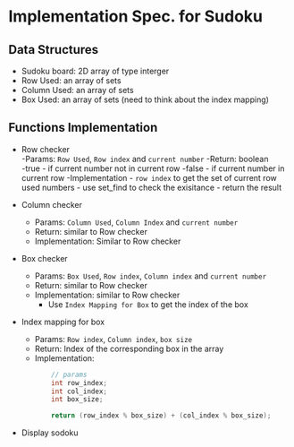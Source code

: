 # Implementation Spec. for Sudoku

## Data Structures

- Sudoku board:  2D array of type interger
- Row Used: an array of sets
- Column Used: an array of sets
- Box Used: an array of sets (need to think about the index mapping)

## Functions Implementation

- Row checker	
	-Params: `Row Used`, `Row index` and `current number`
	-Return: boolean		
		-true - if current number not in current row
		-false - if current number in current row
	-Implementation
		- `row index` to get the set of current row used numbers
		-  use set_find to check the exisitance
		-  return the result

- Column checker	
	- Params: `Column Used`, `Column Index` and `current number`
 	- Return: similar to Row checker
	- Implementation: Similar to Row checker

- Box checker	
	- Params: `Box Used`, `Row index`, `Column index` and `current number`
	- Return: similar to Row checker
	- Implementation: similar to Row checker
		- Use `Index Mapping for Box` to get the index of the box

- Index mapping for box
	- Params: `Row index`, `Column index`, `box size`
	- Return: Index of the corresponding box in the array 
	- Implementation: 
		```c
			// params
			int row_index;
			int col_index;
			int box_size;

			return (row_index % box_size) + (col_index % box_size);
		```
- Display sodoku
				
		


